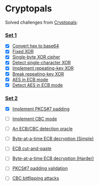 # Cryptopals

Solved challenges from <a href='https://cryptopals.com'>Cryptopals</a>:

### <a href='https://cryptopals.com/sets/1'>Set 1</a>

- [x] <a href='https://github.com/videlanicolas/cryptopals/edit/master/set1/challenge1'>Convert hex to base64</a>
- [x] <a href='https://github.com/videlanicolas/cryptopals/edit/master/set1/challenge2'>Fixed XOR</a>
- [x] <a href='https://github.com/videlanicolas/cryptopals/edit/master/set1/challenge3'>Single-byte XOR cipher</a>
- [x] <a href='https://github.com/videlanicolas/cryptopals/edit/master/set1/challenge4'>Detect single-character XOR</a>
- [x] <a href='https://github.com/videlanicolas/cryptopals/edit/master/set1/challenge5'>Implement repeating-key XOR</a>
- [x] <a href='https://github.com/videlanicolas/cryptopals/edit/master/set1/challenge6'>Break repeating-key XOR</a>
- [x] <a href='https://github.com/videlanicolas/cryptopals/edit/master/set1/challenge7'>AES in ECB mode</a>
- [x] <a href='https://github.com/videlanicolas/cryptopals/edit/master/set1/challenge8'>Detect AES in ECB mode</a>

### <a href='https://cryptopals.com/sets/2'>Set 2</a>

- [x] <a href='https://github.com/videlanicolas/cryptopals/edit/master/set2/challenge9'>Implement PKCS#7 padding</a>
- [ ] <a href='https://github.com/videlanicolas/cryptopals/edit/master/set2/challenge10'>Implement CBC mode</a>
- [ ] <a href='https://github.com/videlanicolas/cryptopals/edit/master/set2/challenge11'>An ECB/CBC detection oracle</a>
- [ ] <a href='https://github.com/videlanicolas/cryptopals/edit/master/set2/challenge12'>Byte-at-a-time ECB decryption (Simple)</a>
- [ ] <a href='https://github.com/videlanicolas/cryptopals/edit/master/set2/challenge13'>ECB cut-and-paste</a>
- [ ] <a href='https://github.com/videlanicolas/cryptopals/edit/master/set2/challenge14'>Byte-at-a-time ECB decryption (Harder)</a>
- [ ] <a href='https://github.com/videlanicolas/cryptopals/edit/master/set2/challenge15'>PKCS#7 padding validation</a>
- [ ] <a href='https://github.com/videlanicolas/cryptopals/edit/master/set2/challenge16'>CBC bitflipping attacks</a>

